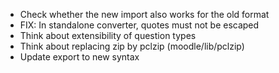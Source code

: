 - Check whether the new import also works for the old format
- FIX: In standalone converter, quotes must not be escaped
- Think about extensibility of question types
- Think about replacing zip by pclzip (moodle/lib/pclzip)
- Update export to new syntax
